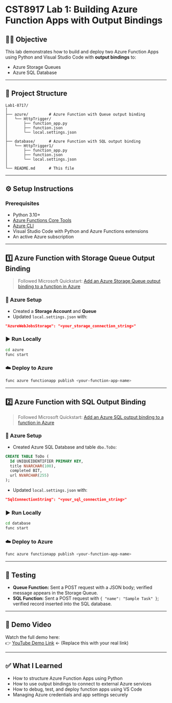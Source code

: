 # CST8917 Lab 1: Building Azure Function Apps with Output Bindings

## 👨‍💻 Objective

This lab demonstrates how to build and deploy two Azure Function Apps using Python and Visual Studio Code with **output bindings** to:
- Azure Storage Queues
- Azure SQL Database

---

## 📁 Project Structure

```
Lab1-8717/
│
├── azure/         # Azure Function with Queue output binding
│   └── HttpTrigger/
│       ├── function_app.py
│       ├── function.json
│       └── local.settings.json
│
├── database/      # Azure Function with SQL output binding
│   └── HttpTrigger1/
│       ├── function_app.py
│       ├── function.json
│       └── local.settings.json
│
└── README.md      # This file
```

---

## ⚙️ Setup Instructions

### Prerequisites

- Python 3.10+
- [Azure Functions Core Tools](https://learn.microsoft.com/en-us/azure/azure-functions/functions-run-local)
- [Azure CLI](https://learn.microsoft.com/en-us/cli/azure/install-azure-cli)
- Visual Studio Code with Python and Azure Functions extensions
- An active Azure subscription

---

## 1️⃣ Azure Function with Storage Queue Output Binding

> Followed Microsoft Quickstart: [Add an Azure Storage Queue output binding to a function in Azure](https://learn.microsoft.com/en-us/azure/azure-functions/functions-add-output-binding-storage-queue?tabs=in-process%2Cfunctionsv2%2Cnodejs-v4)

### 🔧 Azure Setup

- Created a **Storage Account** and **Queue**
- Updated `local.settings.json` with:

```json
"AzureWebJobsStorage": "<your_storage_connection_string>"
```

### ▶️ Run Locally

```bash
cd azure
func start
```

### ☁️ Deploy to Azure

```bash
func azure functionapp publish <your-function-app-name>
```

---

## 2️⃣ Azure Function with SQL Output Binding

> Followed Microsoft Quickstart: [Add an Azure SQL output binding to a function in Azure](https://learn.microsoft.com/en-us/azure/azure-functions/functions-add-output-binding-azure-sql?tabs=in-process%2Cfunctionsv2%2Cnodejs-v4)

### 🔧 Azure Setup

- Created Azure SQL Database and table `dbo.ToDo`:

```sql
CREATE TABLE ToDo (
  Id UNIQUEIDENTIFIER PRIMARY KEY,
  title NVARCHAR(100),
  completed BIT,
  url NVARCHAR(255)
);
```

- Updated `local.settings.json` with:

```json
"SqlConnectionString": "<your_sql_connection_string>"
```

### ▶️ Run Locally

```bash
cd database
func start
```

### ☁️ Deploy to Azure

```bash
func azure functionapp publish <your-function-app-name>
```

---

## 🧪 Testing

- **Queue Function:** Sent a POST request with a JSON body; verified message appears in the Storage Queue.
- **SQL Function:** Sent a POST request with `{ "name": "Sample Task" }`; verified record inserted into the SQL database.

---

## 🎥 Demo Video

Watch the full demo here:  
👉 [YouTube Demo Link](#) ← (Replace this with your real link)

---

## ✅ What I Learned

- How to structure Azure Function Apps using Python
- How to use output bindings to connect to external Azure services
- How to debug, test, and deploy function apps using VS Code
- Managing Azure credentials and app settings securely

